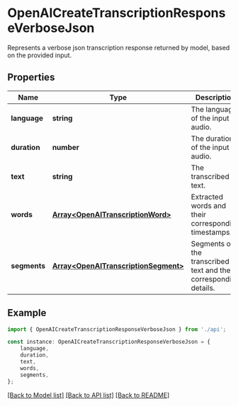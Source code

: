 # OpenAICreateTranscriptionResponseVerboseJson

Represents a verbose json transcription response returned by model, based on the provided input.

## Properties

Name | Type | Description | Notes
------------ | ------------- | ------------- | -------------
**language** | **string** | The language of the input audio. | [default to undefined]
**duration** | **number** | The duration of the input audio. | [default to undefined]
**text** | **string** | The transcribed text. | [default to undefined]
**words** | [**Array&lt;OpenAITranscriptionWord&gt;**](OpenAITranscriptionWord.md) | Extracted words and their corresponding timestamps. | [optional] [default to undefined]
**segments** | [**Array&lt;OpenAITranscriptionSegment&gt;**](OpenAITranscriptionSegment.md) | Segments of the transcribed text and their corresponding details. | [optional] [default to undefined]

## Example

```typescript
import { OpenAICreateTranscriptionResponseVerboseJson } from './api';

const instance: OpenAICreateTranscriptionResponseVerboseJson = {
    language,
    duration,
    text,
    words,
    segments,
};
```

[[Back to Model list]](../README.md#documentation-for-models) [[Back to API list]](../README.md#documentation-for-api-endpoints) [[Back to README]](../README.md)
